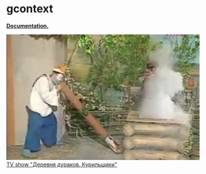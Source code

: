 # gcontext

**[Documentation.](http://abetkin.github.io/gcontext/)**

![](/smoke.jpg)
[TV show "Деревня дураков. Курильщики"](http://www.youtube.com/watch?v=wa1QUlcHe8o)
